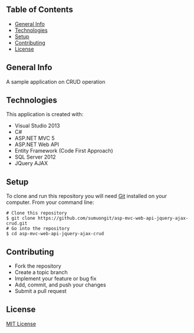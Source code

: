 ## Table of Contents
* [General Info](#general-info)
* [Technologies](#technologies)
* [Setup](#setup)
* [Contributing](#contributing)
* [License](#license)

## General Info
A sample application on CRUD operation 

## Technologies
This application is created with:
* Visual Studio 2013
* C# 
* ASP.NET MVC 5
* ASP.NET Web API
* Entity Framework (Code First Approach)
* SQL Server 2012
* JQuery AJAX
	
## Setup
To clone and run this repository you will need [Git](https://git-scm.com/) installed on your computer. From your command line:

```
# Clone this repository
$ git clone https://github.com/sumuongit/asp-mvc-web-api-jquery-ajax-crud.git
# Go into the repository
$ cd asp-mvc-web-api-jquery-ajax-crud
```

## Contributing
* Fork the repository
* Create a topic branch
* Implement your feature or bug fix
* Add, commit, and push your changes
* Submit a pull request

## License
[MIT License](https://github.com/sumuongit/asp-mvc-web-api-jquery-ajax-crud/blob/master/LICENSE)
